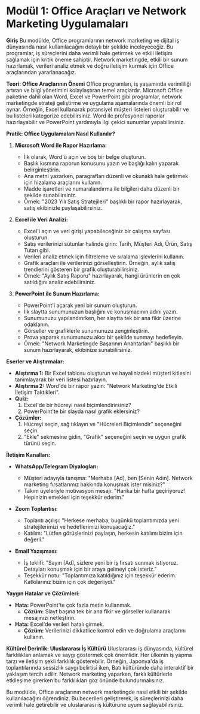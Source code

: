 # **Modül 1: Office Araçları ve Network Marketing Uygulamaları**

**Giriş**
Bu modülde, Office programlarının network marketing ve dijital iş dünyasında nasıl kullanılacağını detaylı bir şekilde inceleyeceğiz. Bu programlar, iş süreçlerini daha verimli hale getirmek ve etkili iletişim sağlamak için kritik öneme sahiptir. Network marketingde, etkili bir sunum hazırlamak, verileri analiz etmek ve doğru iletişim kurmak için Office araçlarından yararlanacağız.

**Teori: Office Araçlarının Önemi**
Office programları, iş yaşamında verimliliği artıran ve bilgi yönetimini kolaylaştıran temel araçlardır. Microsoft Office paketine dahil olan Word, Excel ve PowerPoint gibi programlar, network marketingde strateji geliştirme ve uygulama aşamalarında önemli bir rol oynar. Örneğin, Excel kullanarak potansiyel müşteri listeleri oluşturabilir ve bu listeleri kategorize edebilirsiniz. Word ile profesyonel raporlar hazırlayabilir ve PowerPoint yardımıyla ilgi çekici sunumlar yapabilirsiniz.

**Pratik: Office Uygulamaları Nasıl Kullanılır?**

1. **Microsoft Word ile Rapor Hazırlama:**
   - İlk olarak, Word'ü açın ve boş bir belge oluşturun.
   - Başlık kısmına raporun konusunu yazın ve başlığı kalın yaparak belirginleştirin.
   - Ana metni yazarken, paragrafları düzenli ve okunaklı hale getirmek için hizalama araçlarını kullanın.
   - Madde işaretleri ve numaralandırma ile bilgileri daha düzenli bir şekilde sunabilirsiniz.
   - Örnek: "2023 Yılı Satış Stratejileri" başlıklı bir rapor hazırlayarak, satış ekibinizle paylaşabilirsiniz.

2. **Excel ile Veri Analizi:**
   - Excel'i açın ve veri girişi yapabileceğiniz bir çalışma sayfası oluşturun.
   - Satış verilerinizi sütunlar halinde girin: Tarih, Müşteri Adı, Ürün, Satış Tutarı gibi.
   - Verileri analiz etmek için filtreleme ve sıralama işlevlerini kullanın.
   - Grafik araçları ile verilerinizi görselleştirin. Örneğin, aylık satış trendlerini gösteren bir grafik oluşturabilirsiniz.
   - Örnek: "Aylık Satış Raporu" hazırlayarak, hangi ürünlerin en çok satıldığını analiz edebilirsiniz.

3. **PowerPoint ile Sunum Hazırlama:**
   - PowerPoint'i açarak yeni bir sunum oluşturun.
   - İlk slaytta sunumunuzun başlığını ve konuşmacının adını yazın.
   - Sunumunuzu yapılandırırken, her slaytta tek bir ana fikir üzerine odaklanın.
   - Görseller ve grafiklerle sunumunuzu zenginleştirin.
   - Prova yaparak sunumunuzu akıcı bir şekilde sunmayı hedefleyin.
   - Örnek: "Network Marketingde Başarının Anahtarları" başlıklı bir sunum hazırlayarak, ekibinize sunabilirsiniz.

**Eserler ve Alıştırmalar:**
- **Alıştırma 1:** Bir Excel tablosu oluşturun ve hayalinizdeki müşteri kitlesini tanımlayarak bir veri listesi hazırlayın.
- **Alıştırma 2:** Word'de bir rapor yazın: "Network Marketing'de Etkili İletişim Taktikleri".
- **Quiz:** 
  1. Excel'de bir hücreyi nasıl biçimlendirirsiniz?
  2. PowerPoint'te bir slayda nasıl grafik eklersiniz?
- **Çözümler:**
  1. Hücreyi seçin, sağ tıklayın ve "Hücreleri Biçimlendir" seçeneğini seçin.
  2. "Ekle" sekmesine gidin, "Grafik" seçeneğini seçin ve uygun grafik türünü seçin.

**İletişim Kanalları:**

- **WhatsApp/Telegram Diyalogları:**
  - Müşteri adayıyla tanışma: "Merhaba [Ad], ben [Senin Adın]. Network marketing fırsatlarımız hakkında konuşmak ister misiniz?"
  - Takım üyeleriyle motivasyon mesajı: "Harika bir hafta geçiriyoruz! Hepinizin emekleri için teşekkür ederim."

- **Zoom Toplantısı:**
  - Toplantı açılışı: "Herkese merhaba, bugünkü toplantımızda yeni stratejilerimizi ve hedeflerimizi konuşacağız."
  - Katılım: "Lütfen görüşlerinizi paylaşın, herkesin katılımı bizim için değerli."

- **Email Yazışması:**
  - İş teklifi: "Sayın [Ad], sizlere yeni bir iş fırsatı sunmak istiyoruz. Detayları konuşmak için bir araya gelmeyi çok isteriz."
  - Teşekkür notu: "Toplantımıza katıldığınız için teşekkür ederim. Katkılarınız bizim için çok değerliydi."

**Yaygın Hatalar ve Çözümleri:**
- **Hata:** PowerPoint'te çok fazla metin kullanmak.
  - **Çözüm:** Slayt başına tek bir ana fikir ve görseller kullanarak mesajınızı netleştirin.
- **Hata:** Excel'de verileri hatalı girmek.
  - **Çözüm:** Verilerinizi dikkatlice kontrol edin ve doğrulama araçlarını kullanın.

**Kültürel Derinlik: Uluslararası İş Kültürü**
Uluslararası iş dünyasında, kültürel farklılıkları anlamak ve saygı göstermek çok önemlidir. Her ülkenin iş yapma tarzı ve iletişim şekli farklılık gösterebilir. Örneğin, Japonya'da iş toplantılarında sessizlik saygı belirtisi iken, Batı kültüründe daha interaktif bir yaklaşım tercih edilir. Network marketing yaparken, farklı kültürlerle etkileşime girerken bu farklılıkları göz önünde bulundurmalısınız.

Bu modülde, Office araçlarının network marketingde nasıl etkili bir şekilde kullanılacağını öğrendiniz. Bu becerileri geliştirerek, iş süreçlerinizi daha verimli hale getirebilir ve uluslararası iş kültürüne uyum sağlayabilirsiniz.